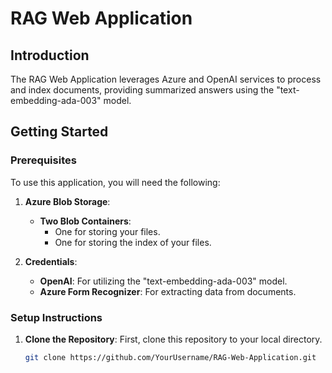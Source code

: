 # RAG Web Application

## Introduction

The RAG Web Application leverages Azure and OpenAI services to process and index documents, providing summarized answers using the "text-embedding-ada-003" model.

## Getting Started

### Prerequisites

To use this application, you will need the following:

1. **Azure Blob Storage**:
   - **Two Blob Containers**: 
     - One for storing your files.
     - One for storing the index of your files.

2. **Credentials**:
   - **OpenAI**: For utilizing the "text-embedding-ada-003" model.
   - **Azure Form Recognizer**: For extracting data from documents.

### Setup Instructions

1. **Clone the Repository**:
   First, clone this repository to your local directory.
   ```bash
   git clone https://github.com/YourUsername/RAG-Web-Application.git
